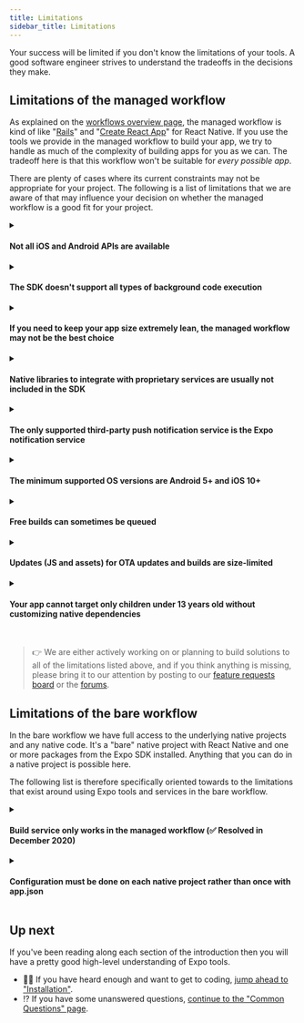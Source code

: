 ```yaml
---
title: Limitations
sidebar_title: Limitations
---
```


Your success will be limited if you don't know the limitations of your tools. A good software engineer strives to understand the tradeoffs in the decisions they make.

## Limitations of the managed workflow

As explained on the [workflows overview page](managed-vs-bare.md), the managed workflow is kind of like "[Rails](https://rubyonrails.org/)" and "[Create React App](https://github.com/facebook/create-react-app)" for React Native. If you use the tools we provide in the managed workflow to build your app, we try to handle as much of the complexity of building apps for you as we can. The tradeoff here is that this workflow won't be suitable for _every possible app_.

There are plenty of cases where its current constraints may not be appropriate for your project. The following is a list of limitations that we are aware of that may influence your decision on whether the managed workflow is a good fit for your project.

<details><summary><h4>Not all iOS and Android APIs are available</h4></summary> <p>

Many device APIs are supported (check out the "SDK API Reference" in the sidebar), but **not all iOS and Android APIs are available yet**: need Bluetooth? Sorry, we haven't built support for it yet. WebRTC? Not quite. One of the most frequent requests we get is for In-App Purchases and Apple and Google Pay integration. We haven't built this yet, but it's on the roadmap. We are constantly adding new APIs, so if we don't have something you need now, you can either use the [bare workflow](managed-vs-bare.md#bare-workflow) or follow [our blog](https://blog.expo.dev) to see the release notes for our SDK updates. Feature prioritization isn't strictly based off of popular vote, but it certainly helps us to gauge what is important to users.

</p>
</details>

<details><summary><h4>The SDK doesn't support all types of background code execution</h4></summary>
<p>

Background execution is the ability to run code when the app is not foregrounded or the device is sleeping. We support background geolocation (including geofencing), background fetch, and handling notifications in the background, but we do not yet support background audio with the operating-system playback controls. This is a work in progress.

</p>
</details>

<details><summary><h4>If you need to keep your app size extremely lean, the managed workflow may not be the best choice</h4></summary>
<p>

The size for a managed Expo app on iOS is approximately 20mb (download), and Android is about 15mb. This is because "managed" includes a bunch of APIs regardless of whether or not you are using them &mdash; this lets you push over-the-air updates to use new APIs, but comes at the cost of binary size. Some of the APIs that are included are tied to services that you may not be using, for example the Facebook Mobile SDK is included to support Facebook Login and Facebook Ads, along with the Google Mobile SDK for similar reasons. We will make this customizable in the future, so you can trim down the size of your binaries. [Read more about managing your app size here](https://expo.fyi/managed-app-size).

> 💡 Work is progress on resolving this! In the near future, you will be able to build managed apps with [EAS Build](/build/introduction.md) without adding any additional size to your binary ([in some cases, more than 10x reduction in binary size](https://twitter.com/Baconbrix/status/1338910158399782912)).

</p>
</details>

<details><summary><h4>Native libraries to integrate with proprietary services are usually not included in the SDK</h4></summary>
<p>

Related to the previous point, we typically avoid adding native modules to the SDK if they are tied to external, proprietary services &mdash; we can't add something to the SDK just because a few users need it for their app, we have to think of the broader userbase. In these cases developers will want to use the [bare workflow](../introduction/managed-vs-bare.md), and they can easily migrate to it by [ejecting](../workflow/customizing.md).

</p>
</details>

<details><summary><h4>The only supported third-party push notification service is the Expo notification service</h4></summary>
<p>

If you want to use another third-party push notification service, such as OneSignal, instead of the [Expo Push Notification service/API](../push-notifications/overview.md), you will need to use the bare workflow.

Note that you can use the first-party push APIs (APNs and FCM) directly if you like. [Read "Sending Notifications with APNs & FCM"](/push-notifications/sending-notifications-custom.md)

</p>
</details>

<details><summary><h4>The minimum supported OS versions are Android 5+ and iOS 10+</h4></summary>
<p>

If you need to support older versions, you will not be able to use the managed workflow.

</p>
</details>

<details><summary><h4>Free builds can sometimes be queued</h4></summary>
<p>

You can easily build your app for submission to stores without even installing Xcode or Android Studio by using the free [standalone build service](../distribution/building-standalone-apps.md), but it occasionally has a queue depending on how many other folks are building a binary at that time. You can have access to dedicated build infrastructure with a ["Priority" plan](https://expo.dev/developer-services), or you can [run the builds on your own CI](../distribution/turtle-cli.md) if you prefer.

</p>
</details>

<details><summary><h4>Updates (JS and assets) for OTA updates and builds are size-limited</h4></summary>
<p>

Expo's current update service supports updates around 50 MiB. Updates are published both for OTA updates and to build standalone apps, which embed updates. See more about [optimizing updates](../distribution/optimizing-updates.md).

You also can use the [bare workflow](../bare/exploring-bare-workflow.md) with the [`expo-updates`](../versions/latest/sdk/updates.md) library, which supports arbitrarily large updates that are self-hosted or embedded in apps compiled on your own computer.

</p>
</details>

<details><summary><h4>Your app cannot target only children under 13 years old without customizing native dependencies</h4></summary>
<p>

Both [Apple](https://developer.apple.com/app-store/review/guidelines/#kids) and [Google](https://support.google.com/googleplay/android-developer/answer/9285070?hl=en) provide strict guidelines for any apps that specifically target children under a particular age. One of these guidelines states that certain ad libraries, such as Facebook's Audience Network, cannot be used in the app.

Apps built with `expo build:ios|android` [contain code for the entire Expo SDK](https://expo.fyi/managed-app-size), you cannot customize the native dependencies, including Facebook's Audience Network library, so if you build your app this way you cannot designated it as "designed primarily for children under 13" in the App Store or Play Store, _even though this code is never run unless you explicitly call it_.

Apps built with `eas build -p ios|android` [include only your app's explicit native dependencies](https://blog.expo.dev/expo-managed-workflow-in-2021-d1c9b68aa10), and so this limitation does not apply if you use EAS Build. [Learn about how to use it](https://docs.expo.dev/build/introduction/).

</p>
</details>

<br />

> 👉 We are either actively working on or planning to build solutions to all of the limitations listed above, and if you think anything is missing, please bring it to our attention by posting to our [feature requests board](https://expo.canny.io/feature-requests) or the [forums](https://forums.expo.dev/).

## Limitations of the bare workflow

In the bare workflow we have full access to the underlying native projects and any native code. It's a "bare" native project with React Native and one or more packages from the Expo SDK installed. Anything that you can do in a native project is possible here.

The following list is therefore specifically oriented towards to the limitations that exist around using Expo tools and services in the bare workflow.

<details><summary><h4><span className="strike">Build service only works in the managed workflow</span> (✅ Resolved in December 2020)</h4></summary>
<p>

<span className="strike">To build your app binaries for distribution on the Apple App Store and Google Play Store you will need to follow the same steps that you would in any native project, the Expo build service can't handle it for you. We are working on bringing bare workflow support to the build service in the near future.</span>

You can now use [EAS Build](/build/introduction.md) to build and sign your apps just as easily as in the managed workflow! [Read the announcement blog post](https://blog.expo.dev/expo-application-services-eas-build-and-submit-fc1d1476aa2e).

</p>
</details>

<details><summary><h4>Configuration must be done on each native project rather than once with app.json</h4></summary>
<p>

Configuring app icons, launch screen, and so on must be configured in the native projects for each platform using the standard native tooling, rather than once using a simple JSON object.

</p>
</details>

## Up next

If you've been reading along each section of the introduction then you will have a pretty good high-level understanding of Expo tools.

- 👩‍💻 If you have heard enough and want to get to coding, [jump ahead to "Installation"](../get-started/installation.md).
- ⁉️ If you have some unanswered questions, [continue to the "Common Questions" page](../introduction/faq.md).
